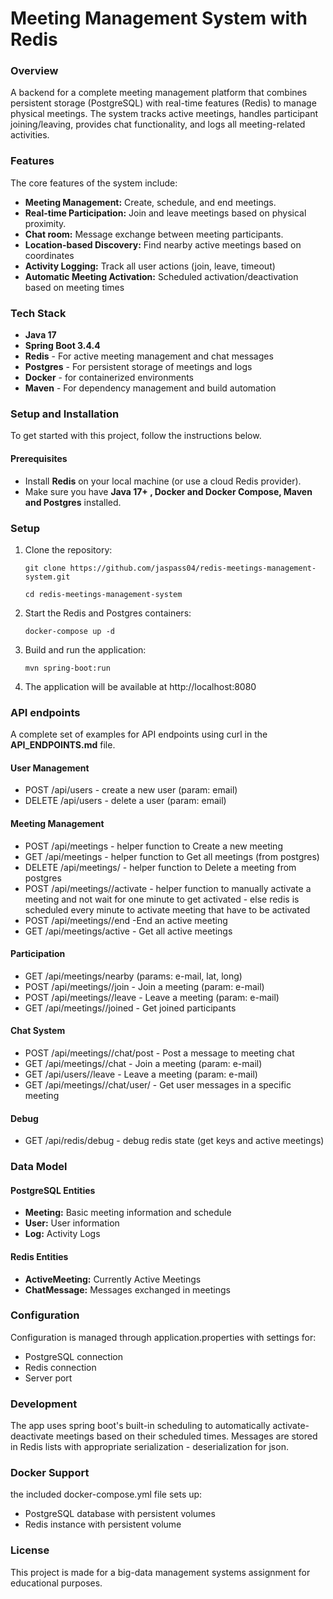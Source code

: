 # Meeting Management System with Redis

### Overview
A backend for a complete meeting management platform that combines persistent storage (PostgreSQL) with real-time features (Redis) to manage physical meetings. The system tracks active meetings, handles participant joining/leaving, provides chat functionality, and logs all meeting-related activities.

### Features
The core features of the system include:

- **Meeting Management:** Create, schedule, and end meetings.
- **Real-time Participation:** Join and leave meetings based on physical proximity.
- **Chat room:** Message exchange between meeting participants.
- **Location-based Discovery:** Find nearby active meetings based on coordinates
- **Activity Logging:** Track all user actions (join, leave, timeout)
- **Automatic Meeting Activation:** Scheduled activation/deactivation based on meeting times

### Tech Stack

- **Java 17**
- **Spring Boot 3.4.4**
- **Redis** - For active meeting management and chat messages
- **Postgres** - For persistent storage of meetings and logs
- **Docker** - for containerized environments
- **Maven** - For dependency management and build automation

### Setup and Installation
To get started with this project, follow the instructions below.

#### Prerequisites

- Install **Redis** on your local machine (or use a cloud Redis provider).
- Make sure you have **Java 17+ , Docker and Docker Compose, Maven and Postgres** installed.

### Setup

1. Clone the repository:

   ```
   git clone https://github.com/jaspass04/redis-meetings-management-system.git
   ```

   ```
   cd redis-meetings-management-system
   ```
3. Start the Redis and Postgres containers:

   ```
   docker-compose up -d
   ```
5. Build and run the application:
    ```
    mvn spring-boot:run
    ```
6. The application will be available at http://localhost:8080

### API endpoints 
A complete set of examples for API endpoints using curl in the **API_ENDPOINTS.md** file.
#### User Management
- POST /api/users - create a new user (param: email)
- DELETE /api/users - delete a user (param: email)
  
#### Meeting Management
- POST /api/meetings - helper function to Create a new meeting
- GET /api/meetings - helper function to Get all meetings (from postgres)
- DELETE /api/meetings/<meeting-id> - helper function to Delete a meeting from postgres
- POST /api/meetings/<meeting-id>/activate - helper function to manually activate a meeting and not wait for one minute to get activated - else redis is scheduled every minute to activate meeting that have to be activated
- POST /api/meetings/<meeting-id>/end -End an active meeting
- GET /api/meetings/active - Get all active meetings

#### Participation
- GET /api/meetings/nearby (params: e-mail, lat, long)
- POST /api/meetings/<meeting-id>/join - Join a meeting (param: e-mail)
- POST /api/meetings/<meeting-id>/leave - Leave a meeting (param: e-mail)
- GET /api/meetings/<meeting-id>/joined - Get joined participants

#### Chat System 
- POST /api/meetings/<meeting-id>/chat/post - Post a message to meeting chat
- GET /api/meetings/<meeting-id>/chat - Join a meeting (param: e-mail)
- GET /api/users/<meeting-id>/leave - Leave a meeting (param: e-mail)
- GET /api/meetings/<meeting-id>/chat/user/<e-mail> - Get user messages in a specific meeting

#### Debug
- GET /api/redis/debug - debug redis state (get keys and active meetings)

### Data Model

#### PostgreSQL Entities

- **Meeting:** Basic meeting information and schedule
- **User:** User information
- **Log:** Activity Logs

#### Redis Entities

- **ActiveMeeting:** Currently Active Meetings
- **ChatMessage:** Messages exchanged in meetings

### Configuration
Configuration is managed through application.properties with settings for:
- PostgreSQL connection
- Redis connection
- Server port

### Development
The app uses spring boot's built-in scheduling to automatically activate-deactivate meetings based on their scheduled times. Messages are stored in Redis lists with appropriate serialization - deserialization for json.

### Docker Support 
the included docker-compose.yml file sets up:
- PostgreSQL database with persistent volumes
- Redis instance with persistent volume

### License
This project is made for a big-data management systems assignment for educational purposes. 
